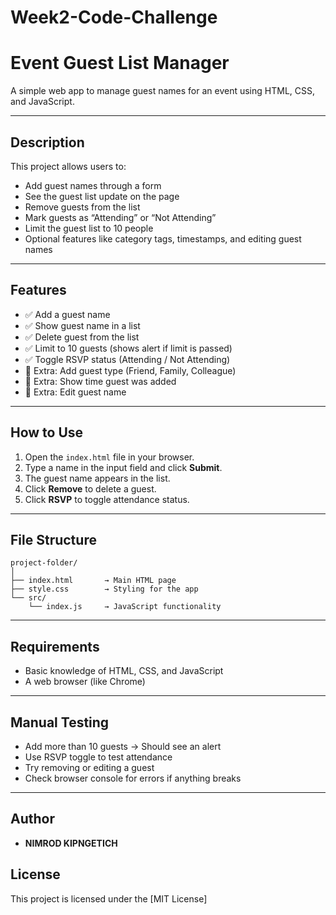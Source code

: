 # Week2-Code-Challenge
# Event Guest List Manager

A simple web app to manage guest names for an event using HTML, CSS, and JavaScript.

---

## Description

This project allows users to:

- Add guest names through a form
- See the guest list update on the page
- Remove guests from the list
- Mark guests as “Attending” or “Not Attending”
- Limit the guest list to 10 people
- Optional features like category tags, timestamps, and editing guest names

---

## Features

- ✅ Add a guest name
- ✅ Show guest name in a list
- ✅ Delete guest from the list
- ✅ Limit to 10 guests (shows alert if limit is passed)
- ✅ Toggle RSVP status (Attending / Not Attending)
- 🌟 Extra: Add guest type (Friend, Family, Colleague)
- 🌟 Extra: Show time guest was added
- 🌟 Extra: Edit guest name

---

## How to Use

1. Open the `index.html` file in your browser.
2. Type a name in the input field and click **Submit**.
3. The guest name appears in the list.
4. Click **Remove** to delete a guest.
5. Click **RSVP** to toggle attendance status.

---

## File Structure

```
project-folder/
│
├── index.html       → Main HTML page
├── style.css        → Styling for the app
└── src/
    └── index.js     → JavaScript functionality
```

---

## Requirements

- Basic knowledge of HTML, CSS, and JavaScript
- A web browser (like Chrome)

---

## Manual Testing

- Add more than 10 guests → Should see an alert
- Use RSVP toggle to test attendance
- Try removing or editing a guest
- Check browser console for errors if anything breaks

---

## Author

- **NIMROD KIPNGETICH**



## License

This project is licensed under the [MIT License]